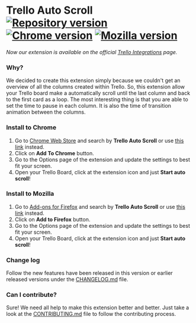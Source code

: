# Trello Auto Scroll [![Repository version][badge-github]][link-github] [![Chrome version][badge-chrome]][link-chrome] [![Mozilla version][badge-mozilla]][link-mozilla]

[badge-github]: https://img.shields.io/badge/Git_repository-v1.7-lightgrey.svg
[link-github]: https://github.com/williankeller/trello-auto-scroll/tree/v1.7 "Available version on GitHub"

[badge-chrome]: https://img.shields.io/badge/Chrome-v1.4-blue.svg
[link-chrome]: https://chrome.google.com/webstore/detail/trello-auto-scroll/iheeklbhnidcdjfkonakkkbbjophomkk "Version published on Chrome Web Store"

[badge-mozilla]: https://img.shields.io/badge/Mozilla-v1.7-orange.svg
[link-mozilla]: https://addons.mozilla.org/addon/trello-auto-scroll/ "Version published on Mozilla Add-ons"

_Now our extension is available on the official [Trello Integrations](https://trello.com/integrations/#/scroll) page._

### Why?
We decided to create this extension simply because we couldn't get an overview of all the columns created within Trello.
So, this extension allow your Trello board make a automatically scroll until the last column and back to the first card as a loop.
The most interesting thing is that you are able to set the time to pause in each column. It is also the time of transition animation between the columns.

### Install to Chrome
1. Go to [Chrome Web Store](https://chrome.google.com/webstore/category/extensions) and search by **Trello Auto Scroll** or use [this link](https://chrome.google.com/webstore/detail/trello-auto-scroll/iheeklbhnidcdjfkonakkkbbjophomkk) instead.
2. Click on **Add To Chrome** button.
3. Go to the Options page of the extension and update the settings to best fit your screen.
4. Open your Trello Board, click at the extension icon and just **Start auto scroll**!

### Install to Mozilla
1. Go to [Add-ons for Firefox](https://addons.mozilla.org) and search by **Trello Auto Scroll** or use [this link](https://addons.mozilla.org/en-US/firefox/addon/trello-auto-scroll/) instead.
2. Click on **Add to Firefox** button.
3. Go to the Options page of the extension and update the settings to best fit your screen.
4. Open your Trello Board, click at the extension icon and just **Start auto scroll**!

### Change log
Follow the new features have been released in this version or earlier released versions under the [CHANGELOG.md](https://github.com/williankeller/trello-auto-scroll/blob/HEAD/CHANGELOG.md) file.

### Can I contribute?
Sure! We need all help to make this extension better and better. Just take a look at the [CONTRIBUTING.md](https://github.com/williankeller/trello-auto-scroll/blob/HEAD/CONTRIBUTING.md) file to follow the contributing process.
